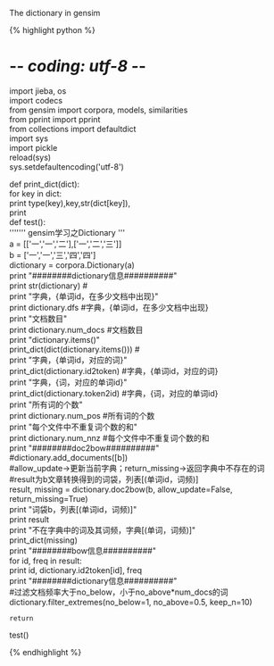 The dictionary in gensim

{% highlight python %}

# -*- coding: utf-8 -*-  
import jieba, os  
import codecs  
from gensim import corpora, models, similarities  
from pprint import pprint  
from collections import defaultdict  
import sys  
import pickle  
reload(sys)  
sys.setdefaultencoding('utf-8')  
  
def print_dict(dict):  
    for key in dict:  
        print type(key),key,str(dict[key]),  
    print  
def test():  
    ''''''' 
    gensim学习之Dictionary 
    '''  
    a = [['一','一','二'],['一','二','三']]  
    b = ['一','一','三','四','四']  
    dictionary = corpora.Dictionary(a)  
    print "########dictionary信息##########"  
    print str(dictionary) #  
    print "字典，{单词id，在多少文档中出现}"  
    print dictionary.dfs #字典，{单词id，在多少文档中出现}  
    print "文档数目"  
    print dictionary.num_docs #文档数目  
    print "dictionary.items()"  
    print_dict(dict(dictionary.items())) #  
    print "字典，{单词id，对应的词}"  
    print_dict(dictionary.id2token) #字典，{单词id，对应的词}  
    print "字典，{词，对应的单词id}"  
    print_dict(dictionary.token2id) #字典，{词，对应的单词id}  
    print "所有词的个数"  
    print dictionary.num_pos #所有词的个数  
    print "每个文件中不重复词个数的和"  
    print dictionary.num_nnz #每个文件中不重复词个数的和  
    print "########doc2bow##########"  
    #dictionary.add_documents([b])  
    #allow_update->更新当前字典；return_missing->返回字典中不存在的词  
    #result为b文章转换得到的词袋，列表[(单词id，词频)]  
    result, missing = dictionary.doc2bow(b, allow_update=False, return_missing=True)  
    print "词袋b，列表[(单词id，词频)]"  
    print result  
    print "不在字典中的词及其词频，字典[(单词，词频)]"  
    print_dict(missing)  
    print "########bow信息##########"  
    for id, freq in result:  
        print id, dictionary.id2token[id], freq  
    print "########dictionary信息##########"  
    #过滤文档频率大于no_below，小于no_above*num_docs的词  
    dictionary.filter_extremes(no_below=1, no_above=0.5, keep_n=10)  
  
    return  
  
test()  


{% endhighlight %}
